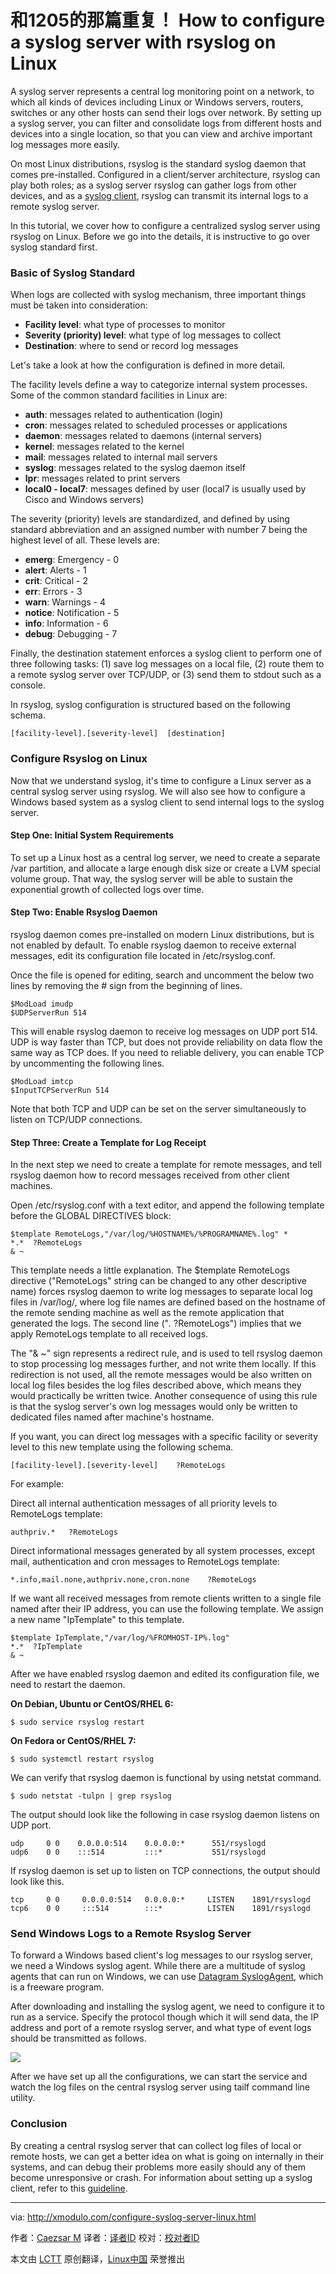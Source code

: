 和1205的那篇重复！
How to configure a syslog server with rsyslog on Linux
================================================================================
A syslog server represents a central log monitoring point on a network, to which all kinds of devices including Linux or Windows servers, routers, switches or any other hosts can send their logs over network. By setting up a syslog server, you can filter and consolidate logs from different hosts and devices into a single location, so that you can view and archive important log messages more easily.

On most Linux distributions, rsyslog is the standard syslog daemon that comes pre-installed. Configured in a client/server architecture, rsyslog can play both roles; as a syslog server rsyslog can gather logs from other devices, and as a [syslog client][1], rsyslog can transmit its internal logs to a remote syslog server.

In this tutorial, we cover how to configure a centralized syslog server using rsyslog on Linux. Before we go into the details, it is instructive to go over syslog standard first.

### Basic of Syslog Standard ###

When logs are collected with syslog mechanism, three important things must be taken into consideration:

- **Facility level**: what type of processes to monitor
- **Severity (priority) level**: what type of log messages to collect
- **Destination**: where to send or record log messages 

Let's take a look at how the configuration is defined in more detail.

The facility levels define a way to categorize internal system processes. Some of the common standard facilities in Linux are:

- **auth**: messages related to authentication (login)
- **cron**: messages related to scheduled processes or applications
- **daemon**: messages related to daemons (internal servers)
- **kernel**: messages related to the kernel
- **mail**: messages related to internal mail servers
- **syslog**: messages related to the syslog daemon itself
- **lpr**: messages related to print servers
- **local0 - local7**: messages defined by user (local7 is usually used by Cisco and Windows servers) 

The severity (priority) levels are standardized, and defined by using standard abbreviation and an assigned number with number 7 being the highest level of all. These levels are: 

- **emerg**: Emergency - 0
- **alert**: Alerts - 1
- **crit**: Critical - 2
- **err**: Errors - 3
- **warn**: Warnings - 4
- **notice**: Notification - 5
- **info**: Information - 6
- **debug**: Debugging - 7 

Finally, the destination statement enforces a syslog client to perform one of three following tasks: (1) save log messages on a local file, (2) route them to a remote syslog server over TCP/UDP, or (3) send them to stdout such as a console.

In rsyslog, syslog configuration is structured based on the following schema.

    [facility-level].[severity-level]  [destination]

### Configure Rsyslog on Linux ###

Now that we understand syslog, it's time to configure a Linux server as a central syslog server using rsyslog. We will also see how to configure a Windows based system as a syslog client to send internal logs to the syslog server.

#### Step One: Initial System Requirements ####

To set up a Linux host as a central log server, we need to create a separate /var partition, and allocate a large enough disk size or create a LVM special volume group. That way, the syslog server will be able to sustain the exponential growth of collected logs over time.

#### Step Two: Enable Rsyslog Daemon ####

rsyslog daemon comes pre-installed on modern Linux distributions, but is not enabled by default. To enable rsyslog daemon to receive external messages, edit its configuration file located in /etc/rsyslog.conf.

Once the file is opened for editing, search and uncomment the below two lines by removing the # sign from the beginning of lines.

    $ModLoad imudp
    $UDPServerRun 514

This will enable rsyslog daemon to receive log messages on UDP port 514. UDP is way faster than TCP, but does not provide reliability on data flow the same way as TCP does. If you need to reliable delivery, you can enable TCP by uncommenting the following lines.

    $ModLoad imtcp
    $InputTCPServerRun 514 

Note that both TCP and UDP can be set on the server simultaneously to listen on TCP/UDP connections.

#### Step Three: Create a Template for Log Receipt ####

In the next step we need to create a template for remote messages, and tell rsyslog daemon how to record messages received from other client machines.

Open /etc/rsyslog.conf with a text editor, and append the following template before the GLOBAL DIRECTIVES block:

    $template RemoteLogs,"/var/log/%HOSTNAME%/%PROGRAMNAME%.log" *
    *.*  ?RemoteLogs
    & ~

This template needs a little explanation. The $template RemoteLogs directive ("RemoteLogs" string can be changed to any other descriptive name) forces rsyslog daemon to write log messages to separate local log files in /var/log/, where log file names are defined based on the hostname of the remote sending machine as well as the remote application that generated the logs. The second line ("*.* ?RemoteLogs") implies that we apply RemoteLogs template to all received logs.

The "& ~" sign represents a redirect rule, and is used to tell rsyslog daemon to stop processing log messages further, and not write them locally. If this redirection is not used, all the remote messages would be also written on local log files besides the log files described above, which means they would practically be written twice. Another consequence of using this rule is that the syslog server's own log messages would only be written to dedicated files named after machine's hostname. 

If you want, you can direct log messages with a specific facility or severity level to this new template using the following schema.

    [facility-level].[severity-level]    ?RemoteLogs

For example:

Direct all internal authentication messages of all priority levels to RemoteLogs template:

    authpriv.*   ?RemoteLogs 

Direct informational messages generated by all system processes, except mail, authentication and cron messages to RemoteLogs template:

    *.info,mail.none,authpriv.none,cron.none    ?RemoteLogs

If we want all received messages from remote clients written to a single file named after their IP address, you can use the following template. We assign a new name "IpTemplate" to this template.

    $template IpTemplate,"/var/log/%FROMHOST-IP%.log" 
    *.*  ?IpTemplate 
    & ~ 

After we have enabled rsyslog daemon and edited its configuration file, we need to restart the daemon.

**On Debian, Ubuntu or CentOS/RHEL 6:**

    $ sudo service rsyslog restart 

**On Fedora or CentOS/RHEL 7:**

    $ sudo systemctl restart rsyslog 

We can verify that rsyslog daemon is functional by using netstat command.

    $ sudo netstat -tulpn | grep rsyslog 

The output should look like the following in case rsyslog daemon listens on UDP port. 

    udp     0 0    0.0.0.0:514    0.0.0.0:*      551/rsyslogd 
    udp6    0 0    :::514         :::*           551/rsyslogd

If rsyslog daemon is set up to listen on TCP connections, the output should look like this.

    tcp     0 0     0.0.0.0:514   0.0.0.0:*     LISTEN    1891/rsyslogd 
    tcp6    0 0     :::514        :::*          LISTEN    1891/rsyslogd

### Send Windows Logs to a Remote Rsyslog Server ###

To forward a Windows based client's log messages to our rsyslog server, we need a Windows syslog agent. While there are a multitude of syslog agents that can run on Windows, we can use [Datagram SyslogAgent][2], which is a freeware program.

After downloading and installing the syslog agent, we need to configure it to run as a service. Specify the protocol though which it will send data, the IP address and port of a remote rsyslog server, and what type of event logs should be transmitted as follows.

![](https://farm8.staticflickr.com/7509/15305930594_27b7f4440a_o.jpg)

After we have set up all the configurations, we can start the service and watch the log files on the central rsyslog server using tailf command line utility.

### Conclusion ###

By creating a central rsyslog server that can collect log files of local or remote hosts, we can get a better idea on what is going on internally in their systems, and can debug their problems more easily should any of them become unresponsive or crash. For information about setting up a syslog client, refer to this [guideline][3].



--------------------------------------------------------------------------------

via: http://xmodulo.com/configure-syslog-server-linux.html

作者：[Caezsar M][a]
译者：[译者ID](https://github.com/译者ID)
校对：[校对者ID](https://github.com/校对者ID)

本文由 [LCTT](https://github.com/LCTT/TranslateProject) 原创翻译，[Linux中国](http://linux.cn/) 荣誉推出

[a]:http://xmodulo.com/author/caezsar
[1]:http://xmodulo.com/configure-rsyslog-client-centos.html
[2]:http://www.syslogserver.com/download.html
[3]:http://xmodulo.com/configure-rsyslog-client-centos.html
